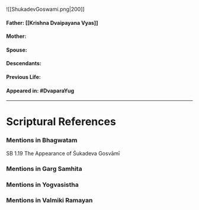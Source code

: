 ![[ShukadevGoswami.png|200]]
#### Father: [[Krishna Dvaipayana Vyas]]
#### Mother:  
#### Spouse:
#### Descendants:
#### Previous Life: 
#### Appeared in: #DvaparaYug 

---

# Scriptural References 
### Mentions in Bhagwatam
SB 1.19 The Appearance of Śukadeva Gosvāmī
### Mentions in Garg Samhita

### Mentions in Yogvasistha

### Mentions in Valmiki Ramayan

